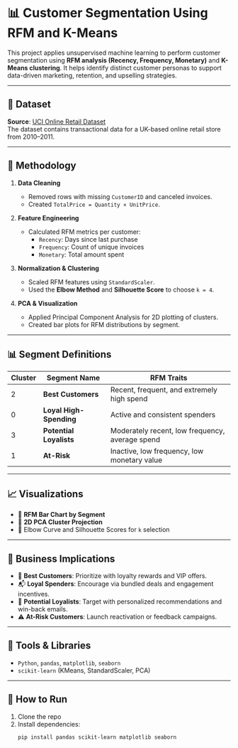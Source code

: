 # 📊 Customer Segmentation Using RFM and K-Means

This project applies unsupervised machine learning to perform customer segmentation using **RFM analysis (Recency, Frequency, Monetary)** and **K-Means clustering**. It helps identify distinct customer personas to support data-driven marketing, retention, and upselling strategies.

---

## 📁 Dataset

**Source**: [UCI Online Retail Dataset](https://archive.ics.uci.edu/ml/datasets/online+retail)  
The dataset contains transactional data for a UK-based online retail store from 2010–2011.

---

## 🔧 Methodology

1. **Data Cleaning**
   - Removed rows with missing `CustomerID` and canceled invoices.
   - Created `TotalPrice = Quantity × UnitPrice`.

2. **Feature Engineering**
   - Calculated RFM metrics per customer:
     - `Recency`: Days since last purchase
     - `Frequency`: Count of unique invoices
     - `Monetary`: Total amount spent

3. **Normalization & Clustering**
   - Scaled RFM features using `StandardScaler`.
   - Used the **Elbow Method** and **Silhouette Score** to choose `k = 4`.

4. **PCA & Visualization**
   - Applied Principal Component Analysis for 2D plotting of clusters.
   - Created bar plots for RFM distributions by segment.

---

## 📊 Segment Definitions

| Cluster | Segment Name           | RFM Traits                                               |
|---------|------------------------|-----------------------------------------------------------|
| 2       | **Best Customers**     | Recent, frequent, and extremely high spend               |
| 0       | **Loyal High-Spending**| Active and consistent spenders                           |
| 3       | **Potential Loyalists**| Moderately recent, low frequency, average spend          |
| 1       | **At-Risk**            | Inactive, low frequency, low monetary value              |

---

## 📈 Visualizations

- 📌 **RFM Bar Chart by Segment**
- 📌 **2D PCA Cluster Projection**
- 📌 Elbow Curve and Silhouette Scores for `k` selection

---

## 💼 Business Implications

- 🎯 **Best Customers**: Prioritize with loyalty rewards and VIP offers.
- 📬 **Loyal Spenders**: Encourage via bundled deals and engagement incentives.
- 🔁 **Potential Loyalists**: Target with personalized recommendations and win-back emails.
- ⚠️ **At-Risk Customers**: Launch reactivation or feedback campaigns.

---

## 🧰 Tools & Libraries

- `Python`, `pandas`, `matplotlib`, `seaborn`
- `scikit-learn` (KMeans, StandardScaler, PCA)

---

## 🚀 How to Run

1. Clone the repo  
2. Install dependencies:  
   ```bash
   pip install pandas scikit-learn matplotlib seaborn
